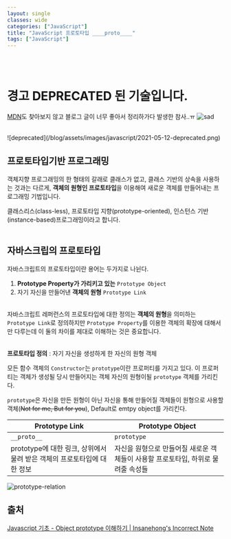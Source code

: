 ```yaml
---
layout: single
classes: wide
categories: ["JavaScript"]
title: "JavaScript 프로토타입 ____proto____"
tags: ["JavaScript"]
---
```

<br><br>

# 경고 DEPRECATED 된 기술입니다.

[MDN](https://developer.mozilla.org/en-US/docs/Web/JavaScript/Reference/Global_Objects/Object/proto)도 찾아보지 않고 블로그 글이 너무 좋아서 정리하가다 발생한 참사..ㅠ ![sad](/blog/assets/images/ogu/sad-with-blanket.png)

<br>
![deprecated](/blog/assets/images/javascript/2021-05-12-deprecated.png)

## 프로토타입기반 프로그래밍

객체지향 프로그래밍의 한 형태의 갈래로 클래스가 없고, 클래스 기반의 상속을 사용하는 것과는 다르게, **객체의 원형인 프로토타입**을 이용해여 새로운 객체를 만들어내는 프로그래밍 기법입니다.

클래스리스(class-less), 프로토타입 지향(prototype-oriented), 인스턴스 기반(instance-based)프로그래밍이라고 합니다.
<br><br>

## 자바스크립의 프로토타입

자바스크립트의 프로토타입이란 용어는 두가지로 나뉜다.

1. **Prototype Property가 가리키고 있는** `Prototype Object`
2. 자기 자신을 만들어낸 **객체의 원형** `Prototype Link`
<br><br>

자바스크립트 레퍼런스의 프로토타입에 대한 정의는 **객체의 원형**을 의미하는 `Prototype Link`로 정의하지만 `Prototype Property`를 이용한 객체의 확장에 대해서만 다루는데 이 둘의 차이를 제대로 이해하는 것은 중요합니다.
<br><br>

**프로토타입 정의** : 자기 자신을 생성하게 한 자신의 원형 객체

모든 함수 객체의 `Constructor`는 `prototype`이란 프로퍼티를 가지고 있다. 이 프로퍼티는 객체가 생성될 당시 만들어지는 객체 자신의 원형이될 `prototype` 객체를 가리킨다.

`prototype`은 자신을 만든 원형이 아닌 자신을 통해 만들어질 객체들이 원형으로 사용할 객체(~~Not for me, But for you~~), Default로 emtpy object를 가리킨다.

| Prototype Link | Prototype Object |
| --- | --- |
| `__proto__` | `prototype` |
| prototype에 대한 링크, 상위에서 물려 받은 객체의 프로토타입에 대한 정보 | 자신을 원형으로 만들어질 새로운 객체들이 사용할 프로토타입, 하위로 물려줄 속성들 |

![prototype-relation](/blog/assets/images/javascript/2021-05-12-prototype-relation.png)

## 출처

[Javascript 기초 - Object prototype 이해하기 \|  Insanehong's Incorrect Note](http://insanehong.kr/post/javascript-prototype/)